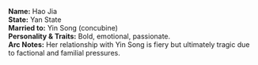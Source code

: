 **Name:** Hao Jia  
**State:** Yan State  
**Married to:** Yin Song (concubine)  
**Personality & Traits:** Bold, emotional, passionate.  
**Arc Notes:** Her relationship with Yin Song is fiery but ultimately tragic due to factional and familial pressures.  
